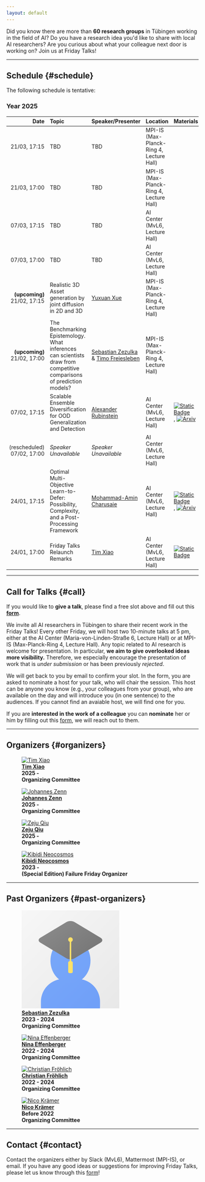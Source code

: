 ```yaml
---
layout: default
---
```


Did you know there are more than **60 research groups** in Tübingen working in the field of AI?
Do you have a research idea you'd like to share with local AI researchers?
Are you curious about what your colleague next door is working on?
Join us at Friday Talks!


---

## **Schedule** {#schedule}

The following schedule is tentative:

### Year 2025

|    **Date**                  | **Topic**                                                                                                             | **Speaker/Presenter**                                                                                                                 | **Location**                                         | **Materials**                                                                                                                                                                                              |
| ---------------------------: | :-------------------------------------------------------------------------------------------------------------------- | :------------------------------------------------------------------------------------------------------------------------------------ | :--------------------------------------------------- | :--------------------------------------------------------------------------------------------------------------------------------------------------------------------------------------------------------- |
|                 21/03, 17:15 | TBD                                                                                                                   | TBD                                                                                                                                   | MPI-IS (Max-Planck-Ring 4, Lecture Hall)             |                                                                                                                                                                                                            |
|                 21/03, 17:00 | TBD                                                                                                                   | TBD                                                                                                                                   | MPI-IS (Max-Planck-Ring 4, Lecture Hall)             |                                                                                                                                                                                                            |
|                 07/03, 17:15 | TBD                                                                                                                   | TBD                                                                                                                                   | AI Center (MvL6, Lecture Hall)                       |                                                                                                                                                                                                            |
|                 07/03, 17:00 | TBD                                                                                                                   | TBD                                                                                                                                   | AI Center (MvL6, Lecture Hall)                       |                                                                                                                                                                                                            |
| **(upcoming)**  21/02, 17:15 | Realistic 3D Asset generation by joint diffusion in 2D and 3D                                                         | [Yuxuan Xue](https://yuxuan-xue.com/)                                                                                                 | MPI-IS (Max-Planck-Ring 4, Lecture Hall)             |                                                                                                                                                                                                            |
| **(upcoming)**  21/02, 17:00 | The Benchmarking Epistemology. What inferences can scientists draw from competitive comparisons of prediction models? | [Sebastian Zezulka](https://scholar.google.com/citations?user=IpfRrWAAAAAJ) & [Timo Freiesleben](https://freieslebent.github.io/)     | MPI-IS (Max-Planck-Ring 4, Lecture Hall)             |                                                                                                                                                                                                            |
|                 07/02, 17:15 | Scalable Ensemble Diversification for OOD Generalization and Detection                                                | [Alexander Rubinstein](https://scholar.google.com/citations?user=upi0cDcAAAAJ)                                                        | AI Center (MvL6, Lecture Hall)                       | [![Static Badge](https://img.shields.io/badge/slides-blue)](assets/slides/20250207_Alexander.pdf), [![Arxiv](https://img.shields.io/badge/arXiv-2409.16797-B31B1B.svg)](https://arxiv.org/abs/2409.16797)  |
| (rescheduled)   07/02, 17:00 | *Speaker Unavailable*                                                                                                 | *Speaker Unavailable*                                                                                                                 | AI Center (MvL6, Lecture Hall)                       |                                                                                                                                                                                                            |
|                 24/01, 17:15 | Optimal Multi-Objective Learn-to-Defer: Possibility, Complexity, and a Post-Processing Framework                      | [Mohammad-Amin Charusaie](https://charusaie.github.io)                                                                                | AI Center (MvL6, Lecture Hall)                       | [![Static Badge](https://img.shields.io/badge/slides-blue)](assets/slides/20250124_Amin.pdf), [![Arxiv](https://img.shields.io/badge/arXiv-2407.12710-B31B1B.svg)](https://arxiv.org/abs/2407.12710)       |
|                 24/01, 17:00 | Friday Talks Relaunch Remarks                                                                                         | [Tim Xiao](https://timx.me)                                                                                                           | AI Center (MvL6, Lecture Hall)                       | [![Static Badge](https://img.shields.io/badge/slides-blue)](assets/slides/20250124_Tim.pdf)                                                                                                                |


---

## **Call for Talks** {#call}

If you would like to **give a talk**, please find a free slot above and fill out this [**form**](https://docs.google.com/forms/d/e/1FAIpQLSe5jIJy-v0jmO9iDzAszIuvPcpmc0khMxwRCTPEgjUm_zcAsg/viewform).

We invite all AI researchers in Tübingen to share their recent work in the Friday Talks!
Every other Friday, we will host two 10-minute talks at 5 pm, either at the AI Center (Maria-von-Linden-Straße 6, Lecture Hall) or at MPI-IS (Max-Planck-Ring 4, Lecture Hall).
Any topic related to AI research is welcome for presentation.
In particular, **we aim to give overlooked ideas more visibility.**
Therefore, we especially encourage the presentation of work that is *under submission* or has been previously *rejected*.



We will get back to you by email to confirm your slot.
In the form, you are asked to nominate a host for your talk, who will chair the session.
This host can be anyone you know (e.g., your colleagues from your group), who are available on the day and will introduce you (in one sentence) to the audiences.
If you cannot find an avaiable host, we will find one for you.


If you are **interested in the work of a colleague** you can **nominate** her or him by filling out this [form](https://docs.google.com/forms/d/e/1FAIpQLSemwF-lT7CSTaP-AR2gsB_XpkgrYkxCo_cUidL-RgH67JM3Pw/viewform?usp=dialog), we will reach out to them.

---

## **Organizers** {#organizers}

<div class="grid grid-cols-1 sm:grid-cols-2 lg:grid-cols-3 gap-6 p-4">
  <figure class="text-center">
    <a href="https://timx.me">
      <img
        class="w-36 h-36 rounded-full mx-auto object-cover"
        src="https://timx.me/assets/img/prof_pic.jpg"
        alt="Tim Xiao"
      />
    </a>
    <b>
      <br />
      <a href="https://timx.me" class="text-primary hover:underline">Tim Xiao</a>
      <br />
      2025 -
      <br />
      Organizing Committee
    </b>
  </figure>

  <figure class="text-center">
    <a href="https://jzenn.github.io">
      <img
        class="w-36 h-36 rounded-full mx-auto object-cover"
        src="https://jzenn.github.io/assets/images/bio-photo-j.jpg"
        alt="Johannes Zenn"
      />
    </a>
    <b>
      <br />
      <a href="https://jzenn.github.io" class="text-primary hover:underline">Johannes Zenn</a>
      <br />
      2025 -
      <br />
      Organizing Committee
    </b>
  </figure>

  <figure class="text-center">
    <a href="https://ei.is.mpg.de/person/zqiu">
      <img
        class="w-36 h-36 rounded-full mx-auto object-cover"
        src="https://ei.is.mpg.de/uploads/employee/image/8148/imresizer-1731174769407.jpg"
        alt="Zeju Qiu"
      />
    </a>
    <b>
      <br />
      <a href="https://ei.is.mpg.de/person/zqiu" class="text-primary hover:underline">Zeju Qiu</a>
      <br />
      2025 -
      <br />
      Organizing Committee
    </b>
  </figure>

  <figure class="text-center">
    <a href="https://www.mlsustainableenergy.com/people/kibidi-neocosmos/">
      <img
        class="w-36 h-36 rounded-full mx-auto object-cover"
        src="https://www.mlsustainableenergy.com/people/kibidi-neocosmos/avatar_hu1109fe9225abe29db7b8d1b94ad5951f_1270024_270x270_fill_q75_lanczos_center.jpg"
        alt="Kibidi Neocosmos"
      />
    </a>
    <b>
      <br />
      <a href="https://www.mlsustainableenergy.com/people/kibidi-neocosmos/" class="text-primary hover:underline">Kibidi Neocosmos</a>
      <br />
      2023 -
      <br />
      (Special Edition) Failure Friday Organizer
    </b>
  </figure>
</div>


<!-- <figure>
    <a href="#">
    <img class="img-author" src="assets/imgs/people/scholar.png" alt="You?"/></a>
    <b><br><a href="#" class="text-main">You?</a>
    <br>2025 -
    <br>Helping out anything!</b>
</figure> -->
---

## **Past Organizers** {#past-organizers}

<div class="grid grid-cols-1 sm:grid-cols-2 lg:grid-cols-3 gap-6 p-4">
  <figure class="text-center">
    <a href="#">
      <img
        class="w-36 h-36 rounded-full mx-auto object-cover"
        src="assets/imgs/people/scholar.png"
        alt="Sebastian Zezulka"
      />
    </a>
    <b>
      <br />
      <a href="#" class="text-primary hover:underline">Sebastian Zezulka</a>
      <br />
      2023 - 2024
      <br />
      Organizing Committee
    </b>
  </figure>

  <figure class="text-center">
    <a href="https://ninaeffenberger.github.io">
      <img
        class="w-36 h-36 rounded-full mx-auto object-cover"
        src="https://ninaeffenberger.github.io/assets/img/prof_pic.png"
        alt="Nina Effenberger"
      />
    </a>
    <b>
      <br />
      <a href="https://ninaeffenberger.github.io" class="text-primary hover:underline">Nina Effenberger</a>
      <br />
      2022 - 2024
      <br />
      Organizing Committee
    </b>
  </figure>

  <figure class="text-center">
    <a href="https://fm.ls/christian-frohlich">
      <img
        class="w-36 h-36 rounded-full mx-auto object-cover"
        src="https://fm.ls/files/fmls/files/chris1.jpg"
        alt="Christian Fröhlich"
      />
    </a>
    <b>
      <br />
      <a href="https://fm.ls/christian-frohlich" class="text-primary hover:underline">Christian Fröhlich</a>
      <br />
      2022 - 2024
      <br />
      Organizing Committee
    </b>
  </figure>


  <figure class="text-center">
    <a href="https://pnkraemer.github.io">
      <img
        class="w-36 h-36 rounded-full mx-auto object-cover"
        src="https://pnkraemer.github.io/images/portrait_2024.jpeg"
        alt="Nico Krämer"
      />
    </a>
    <b>
      <br />
      <a href="https://pnkraemer.github.io" class="text-primary hover:underline">Nico Krämer</a>
      <br />
      Before 2022
      <br />
      Organizing Committee
    </b>
  </figure>
</div>


---

## **Contact** {#contact}

Contact the organizers either by Slack (MvL6), Mattermost (MPI-IS), or email. 
If you have any good ideas or suggestions for improving Friday Talks, please let us know through this [form](https://docs.google.com/forms/d/e/1FAIpQLSd5cZkGq7rtz3QQUTtAGGkOYXzYcU6O4y3JtsNXovB8jJXbvw/viewform)!